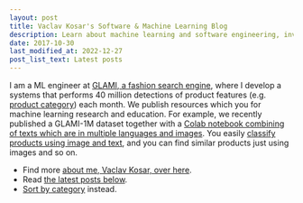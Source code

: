 ```yaml
---
layout: post
title: Vaclav Kosar's Software & Machine Learning Blog
description: Learn about machine learning and software engineering, investing, and business.
date: 2017-10-30
last_modified_at: 2022-12-27
post_list_text: Latest posts
---
```

I am a ML engineer at [GLAMI, a fashion search engine](https://medium.com/@glami-engineering), where I develop a systems that performs 40 million detections of product features (e.g. [product category](/software/google-product-taxonomy-viewer)) each month. We publish resources which you for machine learning research and education. For example, we recently published a GLAMI-1M dataset together with a [Colab notebook combining of texts which are in multiple languages and images](https://colab.research.google.com/drive/16gMqVqUpleacU5z9Y_7f3c-7I0C45esy?usp=sharing). You easily [classify products using image and text](/ml/Multimodal-Image-Text-Classification), and you can find similar products just using images and so on.

- Find more [about me, Vaclav Kosar, over here](/about-vaclav-kosar).
- Read [the latest posts below](#other-posts).
- [Sort by category](/categories) instead.

